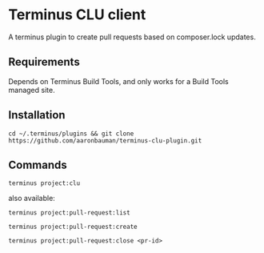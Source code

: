 # Terminus CLU client

A terminus plugin to create pull requests based on composer.lock updates.

## Requirements
Depends on Terminus Build Tools, and only works for a Build Tools managed site.

## Installation

`cd ~/.terminus/plugins && git clone https://github.com/aaronbauman/terminus-clu-plugin.git` 

## Commands


`terminus project:clu`

also available:

`terminus project:pull-request:list`

`terminus project:pull-request:create`

`terminus project:pull-request:close <pr-id>`
